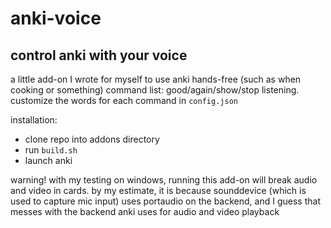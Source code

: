 # anki-voice
control anki with your voice
--
a little add-on I wrote for myself to use anki hands-free (such as when cooking or something)
command list: good/again/show/stop listening. customize the words for each command in `config.json`


installation:
- clone repo into addons directory
- run `build.sh`
- launch anki

warning!
with my testing on windows, running this add-on will break audio and video in cards. by my estimate, it is because sounddevice (which is used to capture mic input) uses portaudio on the backend, and I guess that messes with the backend anki uses for audio and video playback
